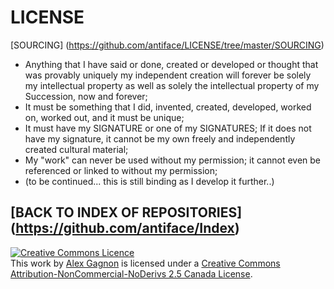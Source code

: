 # LICENSE
[SOURCING] (https://github.com/antiface/LICENSE/tree/master/SOURCING)
* Anything that I have said or done, created or developed or thought that was provably uniquely my independent creation will forever be solely my intellectual property as well as solely the intellectual property of my Succession, now and forever;
* It must be something that I did, invented, created, developed, worked on, worked out, and it must be unique;
* It must have my SIGNATURE or one of my SIGNATURES; If it does not have my signature, it cannot be my own freely and independently created cultural material;
* My "work" can never be used without my permission; it cannot even be referenced or linked to without my permission;
* (to be continued... this is still binding as I develop it further..)

## [BACK TO INDEX OF REPOSITORIES] (https://github.com/antiface/Index)

<a rel="license" href="http://creativecommons.org/licenses/by-nc-nd/2.5/ca/deed.en_GB"><img alt="Creative Commons Licence" style="border-width:0" src="http://i.creativecommons.org/l/by-nc-nd/2.5/ca/80x15.png" /></a><br />This work by <a xmlns:cc="http://creativecommons.org/ns#" href="http://alexgagnon.com" property="cc:attributionName" rel="cc:attributionURL">Alex Gagnon</a> is licensed under a <a rel="license" href="http://creativecommons.org/licenses/by-nc-nd/2.5/ca/deed.en_GB">Creative Commons Attribution-NonCommercial-NoDerivs 2.5 Canada License</a>.
